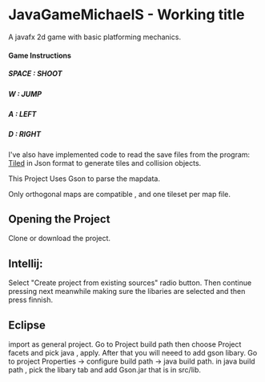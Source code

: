 # JavaGameMichaelS - Working title

A javafx 2d game with basic platforming mechanics.

#### **Game Instructions**

##### **SPACE : SHOOT**

##### **W :   JUMP**

##### **A :   LEFT**

##### **D :   RIGHT**

I've also have implemented code to read the save files from the program:  
[Tiled](http://www.mapeditor.org/ "Tiled Map Editor")
in Json format to generate tiles and collision objects.

This Project Uses Gson to parse the mapdata.

Only orthogonal maps are compatible , and one tileset per map file.

## **Opening the Project**

Clone or download the project.

## Intellij:

Select "Create project from existing sources" radio button.
Then continue pressing next meanwhile making sure the libaries are selected and then press finnish.

## Eclipse
import as general project.
Go to Project build path then choose Project facets and pick java , apply.
After that you will neeed to add gson libary.
Go to project Properties -> configure build path -> java build path.
in java build path , pick the libary tab and add Gson.jar that is in src/lib.

